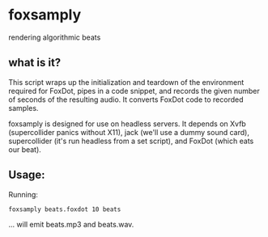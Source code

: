 # foxsamply

rendering algorithmic beats

## what is it?

This script wraps up the initialization and teardown of the environment required for FoxDot, pipes in a code snippet, and records the given number of seconds of the resulting audio.
It converts FoxDot code to recorded samples.

foxsamply is designed for use on headless servers.
It depends on Xvfb (supercollider panics without X11), jack (we'll use a dummy sound card), supercollider (it's run headless from a set script), and FoxDot (which eats our beat).

## Usage:

Running:

```
foxsamply beats.foxdot 10 beats
```

... will emit beats.mp3 and beats.wav.